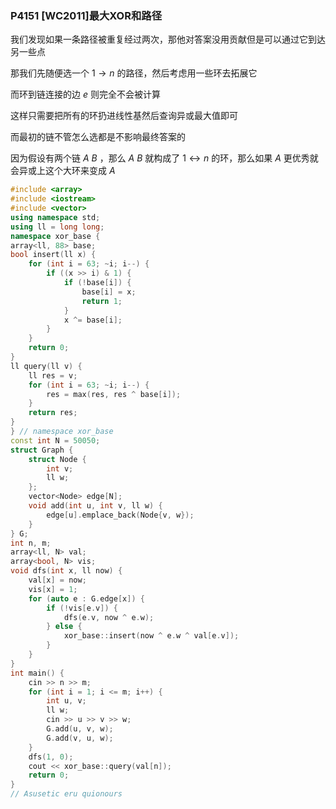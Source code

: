 ###  P4151 [WC2011]最大XOR和路径

我们发现如果一条路径被重复经过两次，那他对答案没用贡献但是可以通过它到达另一些点

那我们先随便选一个 $1 \rightarrow n$ 的路径，然后考虑用一些环去拓展它

而环到链连接的边 $e$ 则完全不会被计算

这样只需要把所有的环扔进线性基然后查询异或最大值即可

而最初的链不管怎么选都是不影响最终答案的

因为假设有两个链 $A$ $B$ ，那么 $A$ $B$ 就构成了 $1 \leftrightarrow n$ 的环，那么如果 $A$ 更优秀就会异或上这个大环来变成 $A$

```cpp
#include <array>
#include <iostream>
#include <vector>
using namespace std;
using ll = long long;
namespace xor_base {
array<ll, 88> base;
bool insert(ll x) {
    for (int i = 63; ~i; i--) {
        if ((x >> i) & 1) {
            if (!base[i]) {
                base[i] = x;
                return 1;
            }
            x ^= base[i];
        }
    }
    return 0;
}
ll query(ll v) {
    ll res = v;
    for (int i = 63; ~i; i--) {
        res = max(res, res ^ base[i]);
    }
    return res;
}
} // namespace xor_base
const int N = 50050;
struct Graph {
    struct Node {
        int v;
        ll w;
    };
    vector<Node> edge[N];
    void add(int u, int v, ll w) {
        edge[u].emplace_back(Node{v, w});
    }
} G;
int n, m;
array<ll, N> val;
array<bool, N> vis;
void dfs(int x, ll now) {
    val[x] = now;
    vis[x] = 1;
    for (auto e : G.edge[x]) {
        if (!vis[e.v]) {
            dfs(e.v, now ^ e.w);
        } else {
            xor_base::insert(now ^ e.w ^ val[e.v]);
        }
    }
}
int main() {
    cin >> n >> m;
    for (int i = 1; i <= m; i++) {
        int u, v;
        ll w;
        cin >> u >> v >> w;
        G.add(u, v, w);
        G.add(v, u, w);
    }
    dfs(1, 0);
    cout << xor_base::query(val[n]);
    return 0;
}
// Asusetic eru quionours
```